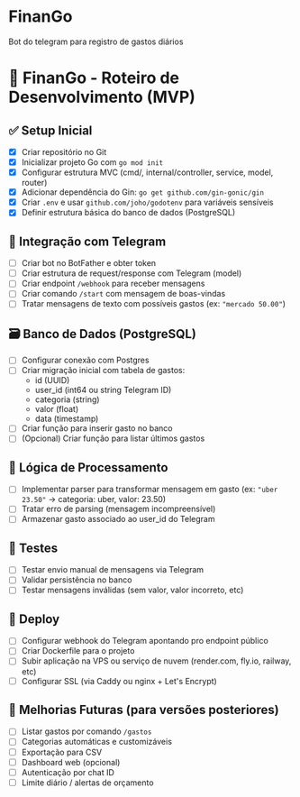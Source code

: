 # FinanGo
Bot do telegram para registro de gastos diários

# 🧾 FinanGo - Roteiro de Desenvolvimento (MVP)

## ✅ Setup Inicial
- [x] Criar repositório no Git
- [x] Inicializar projeto Go com `go mod init`
- [x] Configurar estrutura MVC (cmd/, internal/controller, service, model, router)
- [x] Adicionar dependência do Gin: `go get github.com/gin-gonic/gin`
- [X] Criar `.env` e usar `github.com/joho/godotenv` para variáveis sensíveis
- [X] Definir estrutura básica do banco de dados (PostgreSQL)

## 🤖 Integração com Telegram
- [ ] Criar bot no BotFather e obter token
- [ ] Criar estrutura de request/response com Telegram (model)
- [ ] Criar endpoint `/webhook` para receber mensagens
- [ ] Criar comando `/start` com mensagem de boas-vindas
- [ ] Tratar mensagens de texto com possíveis gastos (ex: `"mercado 50.00"`)

## 🗃️ Banco de Dados (PostgreSQL)
- [ ] Configurar conexão com Postgres
- [ ] Criar migração inicial com tabela de gastos:
  - id (UUID)
  - user_id (int64 ou string Telegram ID)
  - categoria (string)
  - valor (float)
  - data (timestamp)
- [ ] Criar função para inserir gasto no banco
- [ ] (Opcional) Criar função para listar últimos gastos

## 🧠 Lógica de Processamento
- [ ] Implementar parser para transformar mensagem em gasto (ex: `"uber 23.50"` → categoria: uber, valor: 23.50)
- [ ] Tratar erro de parsing (mensagem incompreensível)
- [ ] Armazenar gasto associado ao user_id do Telegram

## 🧪 Testes
- [ ] Testar envio manual de mensagens via Telegram
- [ ] Validar persistência no banco
- [ ] Testar mensagens inválidas (sem valor, valor incorreto, etc)

## 🚀 Deploy
- [ ] Configurar webhook do Telegram apontando pro endpoint público
- [ ] Criar Dockerfile para o projeto
- [ ] Subir aplicação na VPS ou serviço de nuvem (render.com, fly.io, railway, etc)
- [ ] Configurar SSL (via Caddy ou nginx + Let's Encrypt)

## 🧩 Melhorias Futuras (para versões posteriores)
- [ ] Listar gastos por comando `/gastos`
- [ ] Categorias automáticas e customizáveis
- [ ] Exportação para CSV
- [ ] Dashboard web (opcional)
- [ ] Autenticação por chat ID
- [ ] Limite diário / alertas de orçamento
